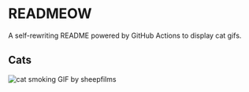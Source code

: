 # READMEOW

A self-rewriting README powered by GitHub Actions to display cat gifs.

## Cats

![cat smoking GIF by sheepfilms](https://media2.giphy.com/media/l0ExdMHUDKteztyfe/200.gif?cid=9acd02dabk7lpxrmtmk3i8czph8ngesd656drn3hw7o27mid&ep=v1_gifs_search&rid=200.gif&ct=g)
